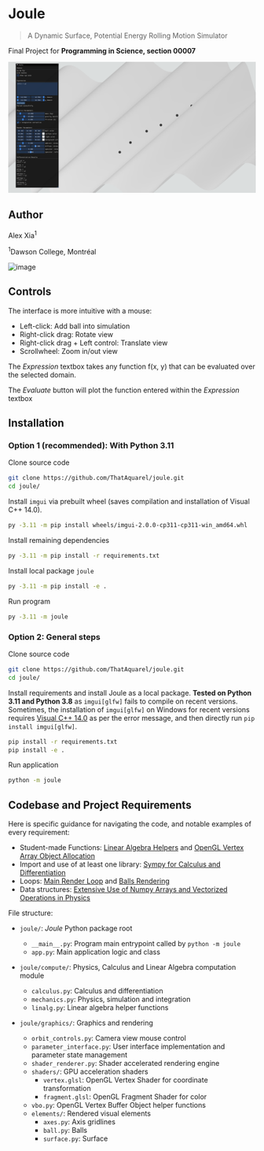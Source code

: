 # Joule

>A Dynamic Surface, Potential Energy Rolling Motion Simulator

Final Project for **Programming in Science, section 00007**

![demo](docs/demo.PNG)


## Author


Alex Xia<sup>1</sup>

<sup>1</sup>Dawson College, Montréal

![image](https://github.com/user-attachments/assets/3cb84f17-91aa-46a1-8e5e-d2c0823da192)


## Controls

The interface is more intuitive with a mouse:

- Left-click: Add ball into simulation
- Right-click drag: Rotate view
- Right-click drag + Left control: Translate view
- Scrollwheel: Zoom in/out view

The *Expression* textbox takes any function f(x, y) that can be evaluated over the selected domain.

The *Evaluate* button will plot the function entered within the *Expression* textbox


## Installation

### Option 1 (recommended): With Python 3.11

Clone source code
```bash
git clone https://github.com/ThatAquarel/joule.git
cd joule/
```

Install `imgui` via prebuilt wheel (saves compilation and installation of Visual C++ 14.0).
```bash
py -3.11 -m pip install wheels/imgui-2.0.0-cp311-cp311-win_amd64.whl
```

Install remaining dependencies
```bash
py -3.11 -m pip install -r requirements.txt
```

Install local package `joule`

```bash
py -3.11 -m pip install -e .
```

Run program

```bash
py -3.11 -m joule
```

### Option 2: General steps
Clone source code
```bash
git clone https://github.com/ThatAquarel/joule.git
cd joule/
```

Install requirements and install Joule as a local package. **Tested on Python 3.11 and Python 3.8** as `imgui[glfw]` fails to compile on recent versions. Sometimes, the installation of `imgui[glfw]` on Windows for recent versions requires [Visual C++ 14.0](https://visualstudio.microsoft.com/visual-cpp-build-tools/) as per the error message, and then directly run `pip install imgui[glfw]`.
```bash
pip install -r requirements.txt
pip install -e .
```

Run application
```bash
python -m joule
```

## Codebase and Project Requirements

Here is specific guidance for navigating the code, and notable examples of every requirement:

- Student-made Functions: [Linear Algebra Helpers](./joule/compute/linalg.py) and [OpenGL Vertex Array Object Allocation](./joule/graphics/vbo.py)
- Import and use of at least one library: [Sympy for Calculus and Differentiation](./joule/compute/calculus.py)
- Loops: [Main Render Loop](./joule/app.py) and [Balls Rendering](./joule/graphics/elements/ball.py)
- Data structures: [Extensive Use of Numpy Arrays and Vectorized Operations in Physics](./joule/compute/mechanics.py)

File structure:

- `joule/`: *Joule* Python package root
    - `__main__.py`: Program main entrypoint called by `python -m joule`
    - `app.py`: Main application logic and class

- `joule/compute/`: Physics, Calculus and Linear Algebra computation module
    - `calculus.py`: Calculus and differentiation
    - `mechanics.py`: Physics, simulation and integration
    - `linalg.py`: Linear algebra helper functions

- `joule/graphics/`: Graphics and rendering
    - `orbit_controls.py`: Camera view mouse control
    - `parameter_interface.py`: User interface implementation and parameter state management
    - `shader_renderer.py`: Shader accelerated rendering engine
    - `shaders/`: GPU acceleration shaders
        - `vertex.glsl`: OpenGL Vertex Shader for coordinate transformation
        - `fragment.glsl`: OpenGL Fragment Shader for color
    - `vbo.py`: OpenGL Vertex Buffer Object helper functions
    - `elements/`: Rendered visual elements
        - `axes.py`: Axis gridlines
        - `ball.py`: Balls
        - `surface.py`: Surface
